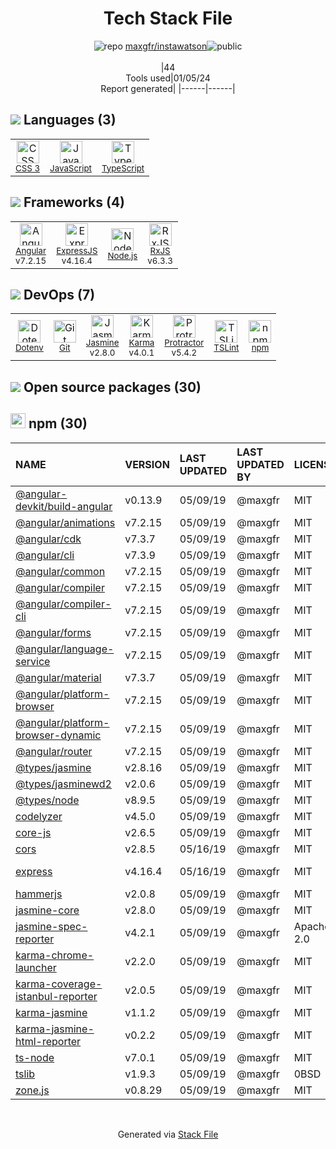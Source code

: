 <!--
&lt;--- Readme.md Snippet without images Start ---&gt;
## Tech Stack
maxgfr/instawatson is built on the following main stack:

- [Jasmine](http://jasmine.github.io/) – Javascript Testing Framework
- [Node.js](http://nodejs.org/) – Frameworks (Full Stack)
- [ExpressJS](http://expressjs.com/) – Microframeworks (Backend)
- [JavaScript](https://developer.mozilla.org/en-US/docs/Web/JavaScript) – Languages
- [Karma](http://karma-runner.github.io/) – Browser Testing
- [TypeScript](http://www.typescriptlang.org) – Languages
- [Protractor](http://angular.github.io/protractor) – Javascript Testing Framework
- [RxJS](http://reactivex.io/rxjs/) – Concurrency Frameworks
- [Angular](https://angular.io) – Javascript MVC Frameworks
- [TSLint](https://github.com/palantir/tslint) – Code Review

Full tech stack [here](/techstack.md)

&lt;--- Readme.md Snippet without images End ---&gt;

&lt;--- Readme.md Snippet with images Start ---&gt;
## Tech Stack
maxgfr/instawatson is built on the following main stack:

- <img width='25' height='25' src='https://img.stackshare.io/service/831/7c0b595409af531b9cdeb07f8c513e8b.png' alt='Jasmine'/> [Jasmine](http://jasmine.github.io/) – Javascript Testing Framework
- <img width='25' height='25' src='https://img.stackshare.io/service/1011/n1JRsFeB_400x400.png' alt='Node.js'/> [Node.js](http://nodejs.org/) – Frameworks (Full Stack)
- <img width='25' height='25' src='https://img.stackshare.io/service/1163/hashtag.png' alt='ExpressJS'/> [ExpressJS](http://expressjs.com/) – Microframeworks (Backend)
- <img width='25' height='25' src='https://img.stackshare.io/service/1209/javascript.jpeg' alt='JavaScript'/> [JavaScript](https://developer.mozilla.org/en-US/docs/Web/JavaScript) – Languages
- <img width='25' height='25' src='https://img.stackshare.io/service/1420/TidYGd6a.png' alt='Karma'/> [Karma](http://karma-runner.github.io/) – Browser Testing
- <img width='25' height='25' src='https://img.stackshare.io/service/1612/bynNY5dJ.jpg' alt='TypeScript'/> [TypeScript](http://www.typescriptlang.org) – Languages
- <img width='25' height='25' src='https://img.stackshare.io/service/1754/protractor-logo1.png' alt='Protractor'/> [Protractor](http://angular.github.io/protractor) – Javascript Testing Framework
- <img width='25' height='25' src='https://img.stackshare.io/service/1796/984368.png' alt='RxJS'/> [RxJS](http://reactivex.io/rxjs/) – Concurrency Frameworks
- <img width='25' height='25' src='https://img.stackshare.io/service/3745/cb8U-gL6_400x400.jpg' alt='Angular'/> [Angular](https://angular.io) – Javascript MVC Frameworks
- <img width='25' height='25' src='https://img.stackshare.io/service/5561/303157.png' alt='TSLint'/> [TSLint](https://github.com/palantir/tslint) – Code Review

Full tech stack [here](/techstack.md)

&lt;--- Readme.md Snippet with images End ---&gt;
-->
<div align="center">

# Tech Stack File
![](https://img.stackshare.io/repo.svg "repo") [maxgfr/instawatson](https://github.com/maxgfr/instawatson)![](https://img.stackshare.io/public_badge.svg "public")
<br/><br/>
|44<br/>Tools used|01/05/24 <br/>Report generated|
|------|------|
</div>

## <img src='https://img.stackshare.io/languages.svg'/> Languages (3)
<table><tr>
  <td align='center'>
  <img width='36' height='36' src='https://img.stackshare.io/service/6727/css.png' alt='CSS 3'>
  <br>
  <sub><a href="https://developer.mozilla.org/en-US/docs/Web/CSS/CSS3">CSS 3</a></sub>
  <br>
  <sub></sub>
</td>

<td align='center'>
  <img width='36' height='36' src='https://img.stackshare.io/service/1209/javascript.jpeg' alt='JavaScript'>
  <br>
  <sub><a href="https://developer.mozilla.org/en-US/docs/Web/JavaScript">JavaScript</a></sub>
  <br>
  <sub></sub>
</td>

<td align='center'>
  <img width='36' height='36' src='https://img.stackshare.io/service/1612/bynNY5dJ.jpg' alt='TypeScript'>
  <br>
  <sub><a href="http://www.typescriptlang.org">TypeScript</a></sub>
  <br>
  <sub></sub>
</td>

</tr>
</table>

## <img src='https://img.stackshare.io/frameworks.svg'/> Frameworks (4)
<table><tr>
  <td align='center'>
  <img width='36' height='36' src='https://img.stackshare.io/service/3745/cb8U-gL6_400x400.jpg' alt='Angular'>
  <br>
  <sub><a href="https://angular.io">Angular</a></sub>
  <br>
  <sub>v7.2.15</sub>
</td>

<td align='center'>
  <img width='36' height='36' src='https://img.stackshare.io/service/1163/hashtag.png' alt='ExpressJS'>
  <br>
  <sub><a href="http://expressjs.com/">ExpressJS</a></sub>
  <br>
  <sub>v4.16.4</sub>
</td>

<td align='center'>
  <img width='36' height='36' src='https://img.stackshare.io/service/1011/n1JRsFeB_400x400.png' alt='Node.js'>
  <br>
  <sub><a href="http://nodejs.org/">Node.js</a></sub>
  <br>
  <sub></sub>
</td>

<td align='center'>
  <img width='36' height='36' src='https://img.stackshare.io/service/1796/984368.png' alt='RxJS'>
  <br>
  <sub><a href="http://reactivex.io/rxjs/">RxJS</a></sub>
  <br>
  <sub>v6.3.3</sub>
</td>

</tr>
</table>

## <img src='https://img.stackshare.io/devops.svg'/> DevOps (7)
<table><tr>
  <td align='center'>
  <img width='36' height='36' src='https://img.stackshare.io/service/8067/default_90dcb1286af7685c68df319c764b80704df1155b.png' alt='Dotenv'>
  <br>
  <sub><a href="https://github.com/motdotla/dotenv">Dotenv</a></sub>
  <br>
  <sub></sub>
</td>

<td align='center'>
  <img width='36' height='36' src='https://img.stackshare.io/service/1046/git.png' alt='Git'>
  <br>
  <sub><a href="http://git-scm.com/">Git</a></sub>
  <br>
  <sub></sub>
</td>

<td align='center'>
  <img width='36' height='36' src='https://img.stackshare.io/service/831/7c0b595409af531b9cdeb07f8c513e8b.png' alt='Jasmine'>
  <br>
  <sub><a href="http://jasmine.github.io/">Jasmine</a></sub>
  <br>
  <sub>v2.8.0</sub>
</td>

<td align='center'>
  <img width='36' height='36' src='https://img.stackshare.io/service/1420/TidYGd6a.png' alt='Karma'>
  <br>
  <sub><a href="http://karma-runner.github.io/">Karma</a></sub>
  <br>
  <sub>v4.0.1</sub>
</td>

<td align='center'>
  <img width='36' height='36' src='https://img.stackshare.io/service/1754/protractor-logo1.png' alt='Protractor'>
  <br>
  <sub><a href="http://angular.github.io/protractor">Protractor</a></sub>
  <br>
  <sub>v5.4.2</sub>
</td>

<td align='center'>
  <img width='36' height='36' src='https://img.stackshare.io/service/5561/303157.png' alt='TSLint'>
  <br>
  <sub><a href="https://github.com/palantir/tslint">TSLint</a></sub>
  <br>
  <sub></sub>
</td>

<td align='center'>
  <img width='36' height='36' src='https://img.stackshare.io/service/1120/lejvzrnlpb308aftn31u.png' alt='npm'>
  <br>
  <sub><a href="https://www.npmjs.com/">npm</a></sub>
  <br>
  <sub></sub>
</td>

</tr>
</table>


## <img src='https://img.stackshare.io/group.svg' /> Open source packages (30)</h2>

## <img width='24' height='24' src='https://img.stackshare.io/service/1120/lejvzrnlpb308aftn31u.png'/> npm (30)

|NAME|VERSION|LAST UPDATED|LAST UPDATED BY|LICENSE|VULNERABILITIES|
|:------|:------|:------|:------|:------|:------|
|[@angular-devkit/build-angular](https://www.npmjs.com/@angular-devkit/build-angular)|v0.13.9|05/09/19|@maxgfr |MIT|N/A|
|[@angular/animations](https://www.npmjs.com/@angular/animations)|v7.2.15|05/09/19|@maxgfr |MIT|N/A|
|[@angular/cdk](https://www.npmjs.com/@angular/cdk)|v7.3.7|05/09/19|@maxgfr |MIT|N/A|
|[@angular/cli](https://www.npmjs.com/@angular/cli)|v7.3.9|05/09/19|@maxgfr |MIT|N/A|
|[@angular/common](https://www.npmjs.com/@angular/common)|v7.2.15|05/09/19|@maxgfr |MIT|N/A|
|[@angular/compiler](https://www.npmjs.com/@angular/compiler)|v7.2.15|05/09/19|@maxgfr |MIT|N/A|
|[@angular/compiler-cli](https://www.npmjs.com/@angular/compiler-cli)|v7.2.15|05/09/19|@maxgfr |MIT|N/A|
|[@angular/forms](https://www.npmjs.com/@angular/forms)|v7.2.15|05/09/19|@maxgfr |MIT|N/A|
|[@angular/language-service](https://www.npmjs.com/@angular/language-service)|v7.2.15|05/09/19|@maxgfr |MIT|N/A|
|[@angular/material](https://www.npmjs.com/@angular/material)|v7.3.7|05/09/19|@maxgfr |MIT|N/A|
|[@angular/platform-browser](https://www.npmjs.com/@angular/platform-browser)|v7.2.15|05/09/19|@maxgfr |MIT|N/A|
|[@angular/platform-browser-dynamic](https://www.npmjs.com/@angular/platform-browser-dynamic)|v7.2.15|05/09/19|@maxgfr |MIT|N/A|
|[@angular/router](https://www.npmjs.com/@angular/router)|v7.2.15|05/09/19|@maxgfr |MIT|N/A|
|[@types/jasmine](https://www.npmjs.com/@types/jasmine)|v2.8.16|05/09/19|@maxgfr |MIT|N/A|
|[@types/jasminewd2](https://www.npmjs.com/@types/jasminewd2)|v2.0.6|05/09/19|@maxgfr |MIT|N/A|
|[@types/node](https://www.npmjs.com/@types/node)|v8.9.5|05/09/19|@maxgfr |MIT|N/A|
|[codelyzer](https://www.npmjs.com/codelyzer)|v4.5.0|05/09/19|@maxgfr |MIT|N/A|
|[core-js](https://www.npmjs.com/core-js)|v2.6.5|05/09/19|@maxgfr |MIT|N/A|
|[cors](https://www.npmjs.com/cors)|v2.8.5|05/16/19|@maxgfr |MIT|N/A|
|[express](https://www.npmjs.com/express)|v4.16.4|05/16/19|@maxgfr |MIT|[CVE-2022-24999](https://github.com/advisories/GHSA-hrpp-h998-j3pp) (High)|
|[hammerjs](https://www.npmjs.com/hammerjs)|v2.0.8|05/09/19|@maxgfr |MIT|N/A|
|[jasmine-core](https://www.npmjs.com/jasmine-core)|v2.8.0|05/09/19|@maxgfr |MIT|N/A|
|[jasmine-spec-reporter](https://www.npmjs.com/jasmine-spec-reporter)|v4.2.1|05/09/19|@maxgfr |Apache-2.0|N/A|
|[karma-chrome-launcher](https://www.npmjs.com/karma-chrome-launcher)|v2.2.0|05/09/19|@maxgfr |MIT|N/A|
|[karma-coverage-istanbul-reporter](https://www.npmjs.com/karma-coverage-istanbul-reporter)|v2.0.5|05/09/19|@maxgfr |MIT|N/A|
|[karma-jasmine](https://www.npmjs.com/karma-jasmine)|v1.1.2|05/09/19|@maxgfr |MIT|N/A|
|[karma-jasmine-html-reporter](https://www.npmjs.com/karma-jasmine-html-reporter)|v0.2.2|05/09/19|@maxgfr |MIT|N/A|
|[ts-node](https://www.npmjs.com/ts-node)|v7.0.1|05/09/19|@maxgfr |MIT|N/A|
|[tslib](https://www.npmjs.com/tslib)|v1.9.3|05/09/19|@maxgfr |0BSD|N/A|
|[zone.js](https://www.npmjs.com/zone.js)|v0.8.29|05/09/19|@maxgfr |MIT|N/A|

<br/>
<div align='center'>

Generated via [Stack File](https://github.com/marketplace/stack-file)
